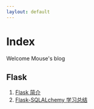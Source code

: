 ```yaml
---
laylout: default
---
```


# Index


Welcome Mouse's blog

## Flask 

1. [Flask 简介](introduce-flask)
2. [Flask-SQLALchemy 学习总结](flask-sqlalchemy-summary)

